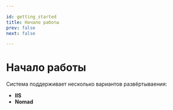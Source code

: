 ```yaml
---

id: getting_started
title: Начало работы
prev: false
next: false

---
```


# Начало работы

Система поддерживает несколько вариантов развёртываения:
* **IIS**
* **Nomad**
